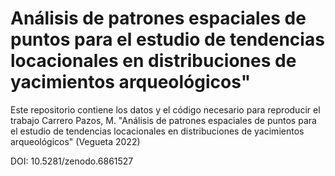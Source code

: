 # Análisis de patrones espaciales de puntos para el estudio de tendencias locacionales en distribuciones de yacimientos arqueológicos"

Este repositorio contiene los datos y el código necesario para reproducir el trabajo Carrero Pazos, M. "Análisis de patrones espaciales de puntos para el estudio de tendencias locacionales en distribuciones de yacimientos arqueológicos" (Vegueta 2022)

DOI: 10.5281/zenodo.6861527
